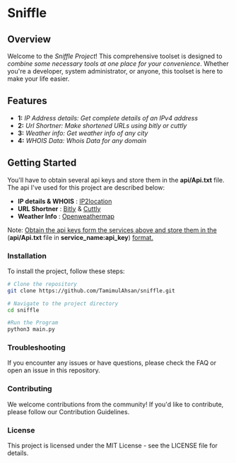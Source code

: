 # Sniffle

## Overview

Welcome to the *Sniffle Project*! This comprehensive toolset is designed to *combine some necessary tools at one place for your convenience*. Whether you're a developer, system administrator, or anyone, this toolset is here to make your life easier.

## Features
- **1:** *IP Address details: Get complete details of an IPv4 address*
- **2:** *Url Shortner: Make shortened URLs using bitly or cuttly*
- **3:** *Weather info: Get weather info of any city*
- **4:** *WHOIS Data: Whois Data for any domain*

## Getting Started
You'll have to obtain several api keys and store them in the **api/Api.txt** file. The api I've used for this project are described below:
- **IP details & WHOIS** : [IP2location](https://ip2location.io)
- **URL Shortner** : [Bitly](https://bit.ly) & [Cuttly](https://cutt.ly)
- **Weather Info** : [Openweathermap](https://openweathermap.org)

Note: <ins>Obtain the api keys form the services above and store them in the</ins> (**api/Api.txt** file in **service_name:api_key**) <ins>format.</ins>



### Installation

To install the project, follow these steps:

```bash
# Clone the repository
git clone https://github.com/TamimulAhsan/sniffle.git

# Navigate to the project directory
cd sniffle

#Run the Program
python3 main.py
```


### Troubleshooting
If you encounter any issues or have questions, please check the FAQ or open an issue in this repository.

### Contributing
We welcome contributions from the community! If you'd like to contribute, please follow our Contribution Guidelines.

### License
This project is licensed under the MIT License - see the LICENSE file for details.


